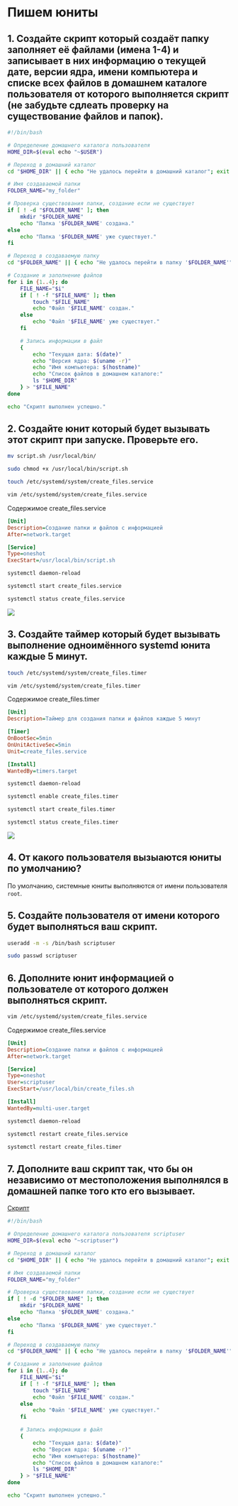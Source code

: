 # Пишем юниты
## 1. Создайте скрипт который создаёт папку заполняет её файлами (имена 1-4) и записывает в них информацию о текущей дате, версии ядра, имени компьютера и списке всех файлов в домашнем каталоге пользователя от которого выполняется скрипт (не забудьте сдлеать проверку на существование файлов и папок).
```bash
#!/bin/bash

# Определение домашнего каталога пользователя
HOME_DIR=$(eval echo "~$USER")

# Переход в домашний каталог
cd "$HOME_DIR" || { echo "Не удалось перейти в домашний каталог"; exit 1; }

# Имя создаваемой папки
FOLDER_NAME="my_folder"

# Проверка существования папки, создание если не существует
if [ ! -d "$FOLDER_NAME" ]; then
    mkdir "$FOLDER_NAME"
    echo "Папка '$FOLDER_NAME' создана."
else
    echo "Папка '$FOLDER_NAME' уже существует."
fi

# Переход в создаваемую папку
cd "$FOLDER_NAME" || { echo "Не удалось перейти в папку '$FOLDER_NAME'"; exit 1; }

# Создание и заполнение файлов
for i in {1..4}; do
    FILE_NAME="$i"
    if [ ! -f "$FILE_NAME" ]; then
        touch "$FILE_NAME"
        echo "Файл '$FILE_NAME' создан."
    else
        echo "Файл '$FILE_NAME' уже существует."
    fi

    # Запись информации в файл
    {
        echo "Текущая дата: $(date)"
        echo "Версия ядра: $(uname -r)"
        echo "Имя компьютера: $(hostname)"
        echo "Список файлов в домашнем каталоге:"
        ls "$HOME_DIR"
    } > "$FILE_NAME"
done

echo "Скрипт выполнен успешно."
```
## 2. Создайте юнит который будет вызывать этот скрипт при запуске. Проверьте его.
```bash
mv script.sh /usr/local/bin/
```
```bash
sudo chmod +x /usr/local/bin/script.sh
```
```bash
touch /etc/systemd/system/create_files.service
```
```bash
vim /etc/systemd/system/create_files.service
```
Содержимое create_files.service
```ini
[Unit]
Description=Создание папки и файлов с информацией
After=network.target

[Service]
Type=oneshot
ExecStart=/usr/local/bin/script.sh
```
```bash
systemctl daemon-reload
```
```bash
systemctl start create_files.service
```
```bash
systemctl status create_files.service
```
![](https://github.com/LunisLinus/alt_linux_sonya/blob/sonya_tasks/systemd/Tasks/Systemd/images/Screenshot%202024-11-22%20164106.png)
## 3. Создайте таймер который будет вызывать выполнение одноимённого systemd юнита каждые 5 минут.
```bash
touch /etc/systemd/system/create_files.timer
```
```bash
vim /etc/systemd/system/create_files.timer
```
Содержимое create_files.timer
```ini
[Unit]
Description=Таймер для создания папки и файлов каждые 5 минут

[Timer]
OnBootSec=5min
OnUnitActiveSec=5min
Unit=create_files.service

[Install]
WantedBy=timers.target
```
```bash
systemctl daemon-reload
```
```bash
systemctl enable create_files.timer
```
```bash
systemctl start create_files.timer
```
```bash
systemctl status create_files.timer
```
![](https://github.com/LunisLinus/alt_linux_sonya/blob/sonya_tasks/systemd/Tasks/Systemd/images/Screenshot%202024-11-22%20164130.png)
## 4. От какого пользователя вызыаются юниты по умолчанию?
По умолчанию, системные юниты выполняются от имени пользователя `root`.
## 5. Создайте пользователя от имени которого будет выполняться ваш скрипт.
```bash
useradd -m -s /bin/bash scriptuser
```
```bash
sudo passwd scriptuser
```
## 6. Дополните юнит информацией о пользователе от которого должен выполняться скрипт.
```bash
vim /etc/systemd/system/create_files.service
```
Содержимое create_files.service
```ini
[Unit]
Description=Создание папки и файлов с информацией
After=network.target

[Service]
Type=oneshot
User=scriptuser
ExecStart=/usr/local/bin/create_files.sh

[Install]
WantedBy=multi-user.target
```
```bash
systemctl daemon-reload
```
```bash
systemctl restart create_files.service
```
```bash
systemctl restart create_files.timer
```
## 7. Дополните ваш скрипт так, что бы он независимо от местоположения выполнялся в домашней папке того кто его вызывает.
[Скрипт](https://github.com/LunisLinus/alt_linux_sonya/blob/sonya_tasks/systemd/Tasks/Systemd/script.sh)
```bash
#!/bin/bash

# Определение домашнего каталога пользователя scriptuser
HOME_DIR=$(eval echo "~scriptuser")

# Переход в домашний каталог
cd "$HOME_DIR" || { echo "Не удалось перейти в домашний каталог"; exit 1; }

# Имя создаваемой папки
FOLDER_NAME="my_folder"

# Проверка существования папки, создание если не существует
if [ ! -d "$FOLDER_NAME" ]; then
    mkdir "$FOLDER_NAME"
    echo "Папка '$FOLDER_NAME' создана."
else
    echo "Папка '$FOLDER_NAME' уже существует."
fi

# Переход в создаваемую папку
cd "$FOLDER_NAME" || { echo "Не удалось перейти в папку '$FOLDER_NAME'"; exit 1; }

# Создание и заполнение файлов
for i in {1..4}; do
    FILE_NAME="$i"
    if [ ! -f "$FILE_NAME" ]; then
        touch "$FILE_NAME"
        echo "Файл '$FILE_NAME' создан."
    else
        echo "Файл '$FILE_NAME' уже существует."
    fi

    # Запись информации в файл
    {
        echo "Текущая дата: $(date)"
        echo "Версия ядра: $(uname -r)"
        echo "Имя компьютера: $(hostname)"
        echo "Список файлов в домашнем каталоге:"
        ls "$HOME_DIR"
    } > "$FILE_NAME"
done

echo "Скрипт выполнен успешно."
```

